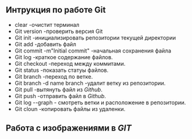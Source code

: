 ## Интрукция по работе Git

* clear -очистит терминал
* Git version -проверить версия Git
* Git init -инициализировать репозитории текущей директории
* Git add -добавить файл
* Git commit -m"Initial commit" -начальная сохранения файла
* Git log -краткое содержание файлов.
* Git checkout -переход между коммитами.
* Git status -показать статуы файлов.
* Git branch -переход по ветке.
* Git branch -d name branch -удалит ветку из репозитории.
* Git pull -вытянуть файл из *Github*.
* Git push -отправить файл в *Github*.
* Git log --graph - смотреть ветки и расположение в репозитории.
* Git cloun -копировать файлы из удаленки.

## Работа с изображениями в *GIT*

